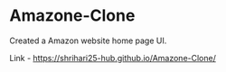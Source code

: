# Amazone-Clone
Created a Amazon website home page UI.

Link - https://shrihari25-hub.github.io/Amazone-Clone/
